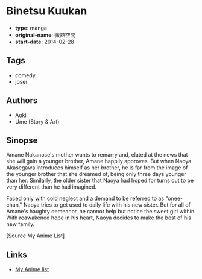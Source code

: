 # Binetsu Kuukan

-   **type**: manga
-   **original-name**: 微熱空間
-   **start-date**: 2014-02-28

## Tags

-   comedy
-   josei

## Authors

-   Aoki
-   Ume (Story & Art)

## Sinopse

Amane Nakanose's mother wants to remarry and, elated at the news that she will gain a younger brother, Amane happily approves. But when Naoya Akasegawa introduces himself as her brother, he is far from the image of the younger brother that she dreamed of, being only three days younger than her. Similarly, the older sister that Naoya had hoped for turns out to be very different than he had imagined.

Faced only with cold neglect and a demand to be referred to as "onee-chan," Naoya tries to get used to daily life with his new sister. But for all of Amane's haughty demeanor, he cannot help but notice the sweet girl within. With reawakened hope in his heart, Naoya decides to make the best of his new family.

[Source My Anime List]

## Links

-   [My Anime list](https://myanimelist.net/manga/69423/Binetsu_Kuukan)
